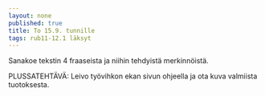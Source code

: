 ```yaml
---
layout: none
published: true
title: To 15.9. tunnille
tags: rub11-12.1 läksyt
---
```

Sanakoe tekstin 4 fraaseista ja niihin tehdyistä merkinnöistä.

PLUSSATEHTÄVÄ:
Leivo työvihkon ekan sivun ohjeella ja ota kuva valmiista tuotoksesta.


